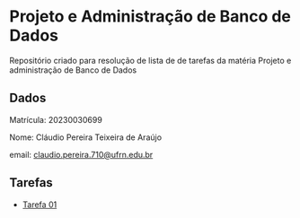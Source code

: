 # Projeto e Administração de Banco de Dados
Repositório criado para resolução de lista de de tarefas da matéria Projeto e administração de Banco de Dados

## Dados

Matrícula: 20230030699

Nome: Cláudio Pereira Teixeira de Araújo

email: claudio.pereira.710@ufrn.edu.br

## Tarefas

* [Tarefa 01](tarefas/tarefa01.md)
